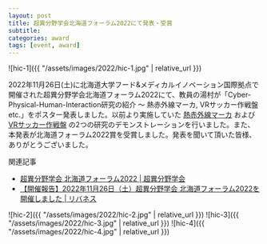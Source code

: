 ```yaml
---
layout: post
title: 超異分野学会北海道フォーラム2022にて発表・受賞
subtitle: 
categories: award
tags: [event, award]
---
```

![hic-1]({{ "/assets/images/2022/hic-1.jpg" | relative_url }})

2022年11月26日(土)に北海道大学フード&メディカルイノベーション国際拠点で開催された超異分野学会北海道フォーラム2022にて、教員の湯村が「Cyber-Physical-Human-Interaction研究の紹介 〜 熱赤外線マーカ, VRサッカー作戦盤 etc.」をポスター発表しました。以前より実施していた [熱赤外線マーカ](https://dl.yumulab.org/papers/1) および [VRサッカー作戦盤](https://dl.yumulab.org/papers/26) の2つの研究のデモンストレーションを行いました。また、本発表が北海道フォーラム2022賞を受賞しました。発表を聞いて頂いた皆様、ありがとうございました。

関連記事
- [超異分野学会 北海道フォーラム2022 \| 超異分野学会](https://hic.lne.st/conference/hokkaido2022/)
- [【開催報告】2022年11月26日（土）超異分野学会 北海道フォーラム2022を開催しました \| リバネス](https://lne.st/2022/11/29/hichokkaido2022fin/)

![hic-2]({{ "/assets/images/2022/hic-2.jpg" | relative_url }})
![hic-3]({{ "/assets/images/2022/hic-3.jpg" | relative_url }})
![hic-4]({{ "/assets/images/2022/hic-4.jpg" | relative_url }})